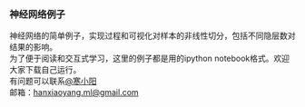 ### 神经网络例子
神经网络的简单例子，实现过程和可视化对样本的非线性切分，包括不同隐层数对结果的影响。<br>
为了便于阅读和交互式学习，这里的例子都是用的ipython notebook格式。欢迎大家下载自己运行。<br>
有问题可以联系[@寒小阳](http://blog.csdn.net/han_xiaoyang)<br>
邮箱：hanxiaoyang.ml@gmail.com
